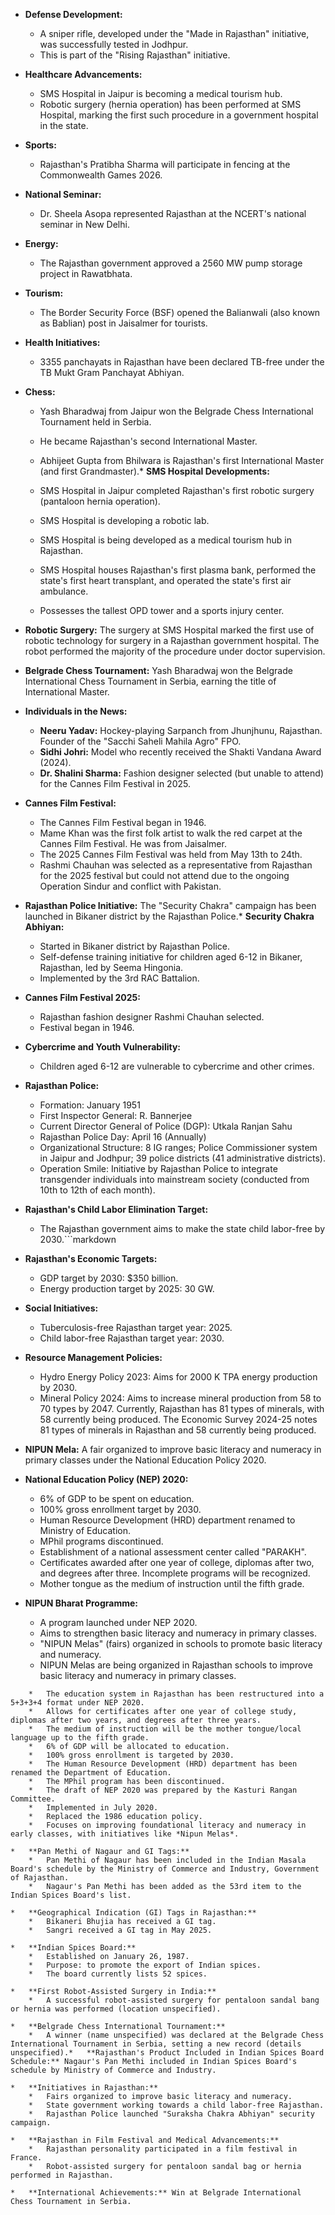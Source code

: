 *   **Defense Development:**
    *   A sniper rifle, developed under the "Made in Rajasthan" initiative, was successfully tested in Jodhpur.
    *   This is part of the "Rising Rajasthan" initiative.

*   **Healthcare Advancements:**
    *   SMS Hospital in Jaipur is becoming a medical tourism hub.
    *   Robotic surgery (hernia operation) has been performed at SMS Hospital, marking the first such procedure in a government hospital in the state.

*   **Sports:**
    *   Rajasthan's Pratibha Sharma will participate in fencing at the Commonwealth Games 2026.

*   **National Seminar:**
    *   Dr. Sheela Asopa represented Rajasthan at the NCERT's national seminar in New Delhi.

*   **Energy:**
    *   The Rajasthan government approved a 2560 MW pump storage project in Rawatbhata.

*   **Tourism:**
    *   The Border Security Force (BSF) opened the Balianwali (also known as Bablian) post in Jaisalmer for tourists.

*   **Health Initiatives:**
    *   3355 panchayats in Rajasthan have been declared TB-free under the TB Mukt Gram Panchayat Abhiyan.

*   **Chess:**
    *   Yash Bharadwaj from Jaipur won the Belgrade Chess International Tournament held in Serbia.
    *   He became Rajasthan's second International Master.
    *   Abhijeet Gupta from Bhilwara is Rajasthan's first International Master (and first Grandmaster).*   **SMS Hospital Developments:**

    *   SMS Hospital in Jaipur completed Rajasthan's first robotic surgery (pantaloon hernia operation).
    *   SMS Hospital is developing a robotic lab.
    *   SMS Hospital is being developed as a medical tourism hub in Rajasthan.
    *   SMS Hospital houses Rajasthan's first plasma bank, performed the state's first heart transplant, and operated the state's first air ambulance.
    *   Possesses the tallest OPD tower and a sports injury center.

*   **Robotic Surgery:** The surgery at SMS Hospital marked the first use of robotic technology for surgery in a Rajasthan government hospital. The robot performed the majority of the procedure under doctor supervision.

*   **Belgrade Chess Tournament:** Yash Bharadwaj won the Belgrade International Chess Tournament in Serbia, earning the title of International Master.

*   **Individuals in the News:**

    *   **Neeru Yadav:** Hockey-playing Sarpanch from Jhunjhunu, Rajasthan. Founder of the "Sacchi Saheli Mahila Agro" FPO.
    *   **Sidhi Johri:** Model who recently received the Shakti Vandana Award (2024).
    *   **Dr. Shalini Sharma:** Fashion designer selected (but unable to attend) for the Cannes Film Festival in 2025.

*   **Cannes Film Festival:**

    *   The Cannes Film Festival began in 1946.
    *   Mame Khan was the first folk artist to walk the red carpet at the Cannes Film Festival. He was from Jaisalmer.
    *   The 2025 Cannes Film Festival was held from May 13th to 24th.
    *   Rashmi Chauhan was selected as a representative from Rajasthan for the 2025 festival but could not attend due to the ongoing Operation Sindur and conflict with Pakistan.

*   **Rajasthan Police Initiative:** The "Security Chakra" campaign has been launched in Bikaner district by the Rajasthan Police.*   **Security Chakra Abhiyan:**
    *   Started in Bikaner district by Rajasthan Police.
    *   Self-defense training initiative for children aged 6-12 in Bikaner, Rajasthan, led by Seema Hingonia.
    *   Implemented by the 3rd RAC Battalion.

*   **Cannes Film Festival 2025:**
    *   Rajasthan fashion designer Rashmi Chauhan selected.
    *   Festival began in 1946.

*   **Cybercrime and Youth Vulnerability:**
    *   Children aged 6-12 are vulnerable to cybercrime and other crimes.

*   **Rajasthan Police:**
    *   Formation: January 1951
    *   First Inspector General: R. Bannerjee
    *   Current Director General of Police (DGP): Utkala Ranjan Sahu
    *   Rajasthan Police Day: April 16 (Annually)
    *   Organizational Structure: 8 IG ranges; Police Commissioner system in Jaipur and Jodhpur; 39 police districts (41 administrative districts).
    *   Operation Smile: Initiative by Rajasthan Police to integrate transgender individuals into mainstream society (conducted from 10th to 12th of each month).

*   **Rajasthan's Child Labor Elimination Target:**
    *   The Rajasthan government aims to make the state child labor-free by 2030.```markdown
- **Rajasthan's Economic Targets:**
    - GDP target by 2030: $350 billion.
    - Energy production target by 2025: 30 GW.

- **Social Initiatives:**
    - Tuberculosis-free Rajasthan target year: 2025.
    - Child labor-free Rajasthan target year: 2030.

- **Resource Management Policies:**
    - Hydro Energy Policy 2023: Aims for 2000 K TPA energy production by 2030.
    - Mineral Policy 2024: Aims to increase mineral production from 58 to 70 types by 2047. Currently, Rajasthan has 81 types of minerals, with 58 currently being produced. The Economic Survey 2024-25 notes 81 types of minerals in Rajasthan and 58 currently being produced.

- **NIPUN Mela:** A fair organized to improve basic literacy and numeracy in primary classes under the National Education Policy 2020.

- **National Education Policy (NEP) 2020:**
    - 6% of GDP to be spent on education.
    - 100% gross enrollment target by 2030.
    - Human Resource Development (HRD) department renamed to Ministry of Education.
    - MPhil programs discontinued.
    - Establishment of a national assessment center called "PARAKH".
    - Certificates awarded after one year of college, diplomas after two, and degrees after three. Incomplete programs will be recognized.
    - Mother tongue as the medium of instruction until the fifth grade.

- **NIPUN Bharat Programme:**
    - A program launched under NEP 2020.
    - Aims to strengthen basic literacy and numeracy in primary classes.
    - "NIPUN Melas" (fairs) organized in schools to promote basic literacy and numeracy.
    - NIPUN Melas are being organized in Rajasthan schools to improve basic literacy and numeracy in primary classes.
```*   **National Education Policy (NEP) 2020 Implementation in Rajasthan:**
    *   The education system in Rajasthan has been restructured into a 5+3+3+4 format under NEP 2020.
    *   Allows for certificates after one year of college study, diplomas after two years, and degrees after three years.
    *   The medium of instruction will be the mother tongue/local language up to the fifth grade.
    *   6% of GDP will be allocated to education.
    *   100% gross enrollment is targeted by 2030.
    *   The Human Resource Development (HRD) department has been renamed the Department of Education.
    *   The MPhil program has been discontinued.
    *   The draft of NEP 2020 was prepared by the Kasturi Rangan Committee.
    *   Implemented in July 2020.
    *   Replaced the 1986 education policy.
    *   Focuses on improving foundational literacy and numeracy in early classes, with initiatives like *Nipun Melas*.

*   **Pan Methi of Nagaur and GI Tags:**
    *   Pan Methi of Nagaur has been included in the Indian Masala Board's schedule by the Ministry of Commerce and Industry, Government of Rajasthan.
    *   Nagaur's Pan Methi has been added as the 53rd item to the Indian Spices Board's list.

*   **Geographical Indication (GI) Tags in Rajasthan:**
    *   Bikaneri Bhujia has received a GI tag.
    *   Sangri received a GI tag in May 2025.

*   **Indian Spices Board:**
    *   Established on January 26, 1987.
    *   Purpose: to promote the export of Indian spices.
    *   The board currently lists 52 spices.

*   **First Robot-Assisted Surgery in India:**
    *   A successful robot-assisted surgery for pentaloon sandal bang or hernia was performed (location unspecified).

*   **Belgrade Chess International Tournament:**
    *   A winner (name unspecified) was declared at the Belgrade Chess International Tournament in Serbia, setting a new record (details unspecified).*   **Rajasthan's Product Included in Indian Spices Board Schedule:** Nagaur's Pan Methi included in Indian Spices Board's schedule by Ministry of Commerce and Industry.

*   **Initiatives in Rajasthan:**
    *   Fairs organized to improve basic literacy and numeracy.
    *   State government working towards a child labor-free Rajasthan.
    *   Rajasthan Police launched "Suraksha Chakra Abhiyan" security campaign.

*   **Rajasthan in Film Festival and Medical Advancements:**
    *   Rajasthan personality participated in a film festival in France.
    *   Robot-assisted surgery for pentaloon sandal bag or hernia performed in Rajasthan.

*   **International Achievements:** Win at Belgrade International Chess Tournament in Serbia.